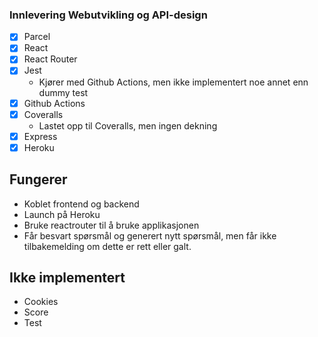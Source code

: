 ### Innlevering Webutvikling og API-design 

* [x] Parcel
* [x]  React
* [x]  React Router
* [x]  Jest
    * Kjører med Github Actions, men ikke implementert noe annet enn dummy test
* [x]  Github Actions
* [x]  Coveralls
    * Lastet opp til Coveralls, men ingen dekning
* [x]  Express
* [x]  Heroku

## Fungerer 
* Koblet frontend og backend 
* Launch på Heroku 
* Bruke reactrouter til å bruke applikasjonen
* Får besvart spørsmål og generert nytt spørsmål, men får ikke tilbakemelding om dette er rett eller galt.

## Ikke implementert 
* Cookies 
* Score
* Test